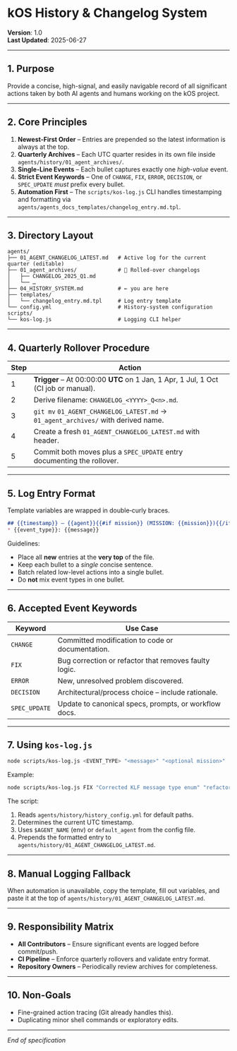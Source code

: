 # kOS History & Changelog System

**Version**: 1.0  
**Last Updated**: 2025-06-27

---

## 1. Purpose
Provide a concise, high-signal, and easily navigable record of all significant actions taken by both AI agents and humans working on the kOS project.

---

## 2. Core Principles
1. **Newest-First Order** – Entries are prepended so the latest information is always at the top.
2. **Quarterly Archives** – Each UTC quarter resides in its own file inside `agents/history/01_agent_archives/`.
3. **Single-Line Events** – Each bullet captures exactly one _high-value_ event.
4. **Strict Event Keywords** – One of `CHANGE`, `FIX`, `ERROR`, `DECISION`, or `SPEC_UPDATE` _must_ prefix every bullet.
5. **Automation First** – The `scripts/kos-log.js` CLI handles timestamping and formatting via `agents/agents_docs_templates/changelog_entry.md.tpl`.

---

## 3. Directory Layout
```
agents/
├── 01_AGENT_CHANGELOG_LATEST.md   # Active log for the current quarter (editable)
├── 01_agent_archives/             # 💾 Rolled-over changelogs
│   ├── CHANGELOG_2025_Q1.md
│   └── …
├── 04_HISTORY_SYSTEM.md           # ← you are here
├── templates/
│   └── changelog_entry.md.tpl     # Log entry template
└── config.yml                     # History-system configuration
scripts/
└── kos-log.js                     # Logging CLI helper
```

---

## 4. Quarterly Rollover Procedure
| Step | Action |
|------|--------|
| 1 | **Trigger** – At 00:00:00 **UTC** on 1 Jan, 1 Apr, 1 Jul, 1 Oct (CI job or manual). |
| 2 | Derive filename: `CHANGELOG_<YYYY>_Q<n>.md`. |
| 3 | `git mv` `01_AGENT_CHANGELOG_LATEST.md` → `01_agent_archives/` with derived name. |
| 4 | Create a fresh `01_AGENT_CHANGELOG_LATEST.md` with header. |
| 5 | Commit both moves plus a `SPEC_UPDATE` entry documenting the rollover. |

---

## 5. Log Entry Format
Template variables are wrapped in double‐curly braces.
```markdown
## {{timestamp}} – {{agent}}{{#if mission}} (MISSION: {{mission}}){{/if}}
* {{event_type}}: {{message}}
```

Guidelines:
* Place all **new** entries at the **very top** of the file.
* Keep each bullet to a _single_ concise sentence.
* Batch related low-level actions into a single bullet.
* Do **not** mix event types in one bullet.

---

## 6. Accepted Event Keywords
| Keyword      | Use Case |
|--------------|----------|
| `CHANGE`     | Committed modification to code or documentation. |
| `FIX`        | Bug correction or refactor that removes faulty logic. |
| `ERROR`      | New, unresolved problem discovered. |
| `DECISION`   | Architectural/process choice – include rationale. |
| `SPEC_UPDATE`| Update to canonical specs, prompts, or workflow docs. |

---

## 7. Using `kos-log.js`
```bash
node scripts/kos-log.js <EVENT_TYPE> "<message>" "<optional mission>"
```
Example:
```bash
node scripts/kos-log.js FIX "Corrected KLF message type enum" "refactor KLF spec"
```
The script:
1. Reads `agents/history/history_config.yml` for default paths.
2. Determines the current UTC timestamp.
3. Uses `$AGENT_NAME` (env) or `default_agent` from the config file.
4. Prepends the formatted entry to `agents/history/01_AGENT_CHANGELOG_LATEST.md`.

---

## 8. Manual Logging Fallback
When automation is unavailable, copy the template, fill out variables, and paste it at the top of `agents/history/01_AGENT_CHANGELOG_LATEST.md`.

---

## 9. Responsibility Matrix
* **All Contributors** – Ensure significant events are logged before commit/push.
* **CI Pipeline** – Enforce quarterly rollovers and validate entry format.
* **Repository Owners** – Periodically review archives for completeness.

---

## 10. Non-Goals
* Fine-grained action tracing (Git already handles this).
* Duplicating minor shell commands or exploratory edits.

---

_End of specification_
